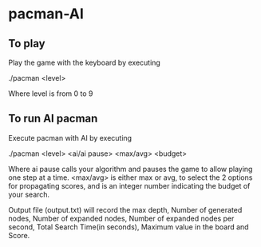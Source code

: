 # pacman-AI
## To play
Play the game with the keyboard by executing

./pacman \<level\>

Where level is from 0 to 9

## To run AI pacman 
Execute pacman with AI by executing

./pacman \<level\> \<ai/ai pause\> \<max/avg\> \<budget\>

Where ai pause calls your algorithm and pauses the game to allow playing one step at a time. <max/avg> is either max or avg, to select the 2 options for propagating scores, and <budget> is an integer number indicating the budget of your search.

Output file (output.txt) will record the max depth, Number of generated nodes, Number of expanded nodes, Number of expanded nodes per second, Total Search Time(in seconds), Maximum value in the board and Score.

